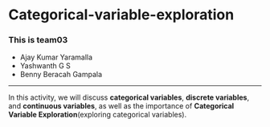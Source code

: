 # Categorical-variable-exploration
### This is team03
  - Ajay Kumar Yaramalla
  - Yashwanth G S
  - Benny Beracah Gampala

--- 
In this activity, we will discuss **categorical variables**, **discrete variables**, and **continuous variables**, as well as the importance of **Categorical Variable Exploration**(exploring categorical variables). 
